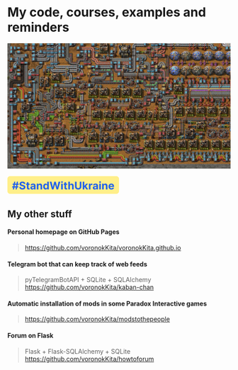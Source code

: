 # My code, courses, examples and reminders

<img src="factorio-b.jpg" width="700" alt="factorio-mess">

[![Stand With Ukraine](https://raw.githubusercontent.com/vshymanskyy/StandWithUkraine/main/badges/StandWithUkraine.svg)](https://stand-with-ukraine.pp.ua)

## My other stuff

#### Personal homepage on GitHub Pages

> https://github.com/voronokKita/voronokKita.github.io

#### Telegram bot that can keep track of web feeds

> pyTelegramBotAPI + SQLite + SQLAlchemy <br>
> https://github.com/voronokKita/kaban-chan

#### Automatic installation of mods in some Paradox Interactive games

> https://github.com/voronokKita/modstothepeople

#### Forum on Flask

> Flask + Flask-SQLAlchemy + SQLite <br>
> https://github.com/voronokKita/howtoforum

